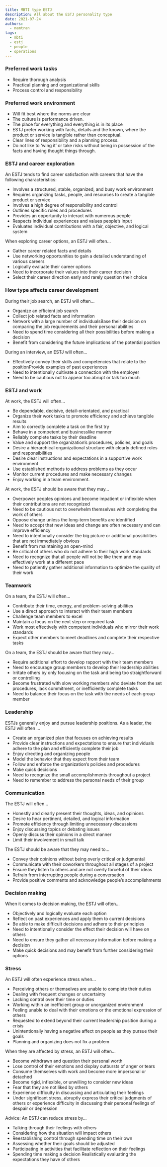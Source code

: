 ```yaml
---
title: MBTI type ESTJ
description: All about the ESTJ personality type
date: 2021-07-24
authors:
  - namtran
tags:
  - mbti
  - estj
  - people
  - operations
---
```


### Preferred work tasks

- Require thorough analysis
- Practical planning and organizational skills
- Process control and responsibility

### Preferred work environment

- Will fit best where the norms are clear
- The culture is performance driven.
- The place for everything and everything is in its place
- ESTJ prefer working with facts, details and the known, where the product or service is tangible rather than conceptual.
- Clear lines of responsibility and a planning process.
- Do not like to ‘wing it’ or take risks without being in possession of the facts and having thought things through.

### ESTJ and career exploration

An ESTJ tends to find career satisfaction with careers that have the following characteristics:

- Involves a structured, stable, organized, and busy work environment
- Requires organizing tasks, people, and resources to create a tangible product or service
- Involves a high degree of responsibility and control
- Outlines specific rules and procedures
- Provides an opportunity to interact with numerous people
- Respects individual experiences and values people’s input
- Evaluates individual contributions with a fair, objective, and logical system

When exploring career options, an ESTJ will often…

- Gather career related facts and details
- Use networking opportunities to gain a detailed understanding of various careers
- Logically evaluate their career options
- Need to incorporate their values into their career decision
- Select their career direction early and rarely question their choice

### How type affects career development

During their job search, an ESTJ will often...

- Organize an efficient job search
- Collect job related facts and information
- Network with a large number of individualsBase their decision on comparing the job requirements and their personal abilities
- Need to spend time considering all their possibilities before making a decision
- Benefit from considering the future implications of the potential position

During an interview, an ESTJ will often...

- Effectively convey their skills and competencies that relate to the positionProvide examples of past experiences
- Need to intentionally cultivate a connection with the employer
- Need to be cautious not to appear too abrupt or talk too much

### ESTJ and work

At work, the ESTJ will often…

- Be dependable, decisive, detail-orientated, and practical
- Organize their work tasks to promote efficiency and achieve tangible results
- Aim to correctly complete a task on the first try
- Behave in a competent and businesslike manner
- Reliably complete tasks by their deadline
- Value and support the organization’s procedures, policies, and goals
- Desire a hierarchical organizational structure with clearly defined roles and responsibilities
- Desire clear instructions and expectations in a supportive work environment
- Use established methods to address problems as they occur
- Monitor current procedures and make necessary changes
- Enjoy working in a team environment.

At work, the ESTJ should be aware that they may…

- Overpower peoples opinions and become impatient or inflexible when their contributions are not recognized
- Need to be cautious not to overwhelm themselves with completing the work of others
- Oppose change unless the long-term benefits are identified
- Need to accept that new ideas and change are often necessary and can improve efficiency
- Need to intentionally consider the big picture or additional possibilities that are not immediately obvious
- Benefit from maintaining an open-mind
- Be critical of others who do not adhere to their high work standards
- Need to recognize that all people will not be like them and may effectively work at a different pace
- Need to patiently gather additional information to optimize the quality of their work

### Teamwork

On a team, the ESTJ will often…

- Contribute their time, energy, and problem-solving abilities
- Use a direct approach to interact with their team members
- Challenge team members to excel
- Maintain a focus on the next step or required task
- Work most effectively with competent individuals who mirror their work standards
- Expect other members to meet deadlines and complete their respective tasks

On a team, the ESTJ should be aware that they may…

- Require additional effort to develop rapport with their team members
- Need to encourage group members to develop their leadership abilities
- Irritate others by only focusing on the task and being too straightforward or controlling
- Become frustrated with slow working members who deviate from the set procedures, lack commitment, or inefficiently complete tasks
- Need to balance their focus on the task with the needs of each group member

### Leadership

ESTJs generally enjoy and pursue leadership positions. As a leader, the ESTJ will often …

- Create an organized plan that focuses on achieving results
- Provide clear instructions and expectations to ensure that individuals adhere to the plan and efficiently complete their job
- Enjoy directing and organizing people
- Model the behavior that they expect from their team
- Follow and enforce the organization’s policies and procedures
- Make quick decisions
- Need to recognize the small accomplishments throughout a project
- Need to remember to address the personal needs of their group

### Communication

The ESTJ will often…

- Honestly and clearly present their thoughts, ideas, and opinions
- Desire to hear pertinent, detailed, and logical information
- Promote efficiency through limiting unnecessary discussions
- Enjoy discussing topics or debating issues
- Openly discuss their opinions in a direct manner
- Limit their involvement in small talk

The ESTJ should be aware that they may need to…

- Convey their opinions without being overly critical or judgmental
- Communicate with their coworkers throughout all stages of a project
- Ensure they listen to others and are not overly forceful of their ideas
- Refrain from interrupting people during a conversation
- Provide positive comments and acknowledge people’s accomplishments

### Decision making

When it comes to decision making, the ESTJ will often…

- Objectively and logically evaluate each option
- Reflect on past experiences and apply them to current decisions
- Be able to make difficult decisions and adhere to their principles
- Need to intentionally consider the effect their decision will have on others
- Need to ensure they gather all necessary information before making a decision
- Make quick decisions and may benefit from further considering their options

### Stress

An ESTJ will often experience stress when…

- Perceiving others or themselves are unable to complete their duties
- Dealing with frequent changes or uncertainty
- Lacking control over their time or duties
- Working within an inefficient group or unorganized environment
- Feeling unable to deal with their emotions or the emotional expression of others
- Requested to extend beyond their current leadership position during a crisis
- Unintentionally having a negative affect on people as they pursue their goals
- Planning and organizing does not fix a problem

When they are affected by stress, an ESTJ will often…

- Become withdrawn and question their personal worth
- Lose control of their emotions and display outbursts of anger or tears
- Consume themselves with work and become more impersonal or detached
- Become rigid, inflexible, or unwilling to consider new ideas
- Fear that they are not liked by others
- Experience difficulty in discussing and articulating their feelings
- Under significant stress, abruptly express their critical judgments of others or experience difficulty in discussing their personal feelings of despair or depression

Advice: An ESTJ can reduce stress by…

- Talking through their feelings with others
- Considering how the situation will impact others
- Reestablishing control through spending time on their own
- Assessing whether their goals should be adjusted
- Participating in activities that facilitate reflection on their feelings
- Spending time making a decision
  Realistically evaluating the expectations they have of others
